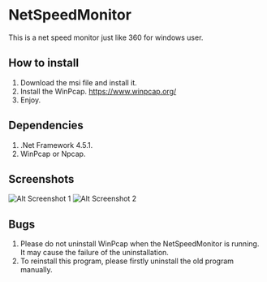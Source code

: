 # NetSpeedMonitor

This is a net speed monitor just like 360 for windows user.

## How to install

1. Download the msi file and install it.
2. Install the WinPcap. https://www.winpcap.org/
3. Enjoy.

## Dependencies
1. .Net Framework 4.5.1.
2. WinPcap or Npcap.

## Screenshots
![Alt Screenshot 1](https://github.com/hanyizhao/NetSpeedMonitor/blob/master/Screenshots/1.png)
![Alt Screenshot 2](https://github.com/hanyizhao/NetSpeedMonitor/blob/master/Screenshots/2.png)

## Bugs
1. Please do not uninstall WinPcap when the NetSpeedMonitor is running. It may cause the failure of the uninstallation.
2. To reinstall this program, please firstly uninstall the old program manually.
